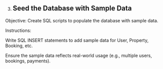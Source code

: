 3. ## Seed the Database with Sample Data

Objective: Create SQL scripts to populate the database with sample data.

Instructions:

Write SQL INSERT statements to add sample data for User, Property, Booking, etc.

Ensure the sample data reflects real-world usage (e.g., multiple users, bookings, payments).